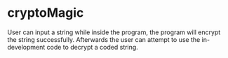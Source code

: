 # cryptoMagic

User can input a string while inside the program, the program will encrypt the string successfully.
Afterwards the user can attempt to use the in-development code to decrypt a coded string. 
